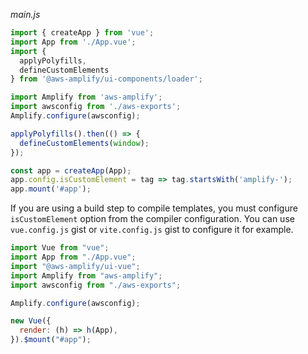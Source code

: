 _main.js_

<amplify-block-switcher>
<amplify-block name="Vue 3">

```js
import { createApp } from 'vue';
import App from './App.vue';
import { 
  applyPolyfills,
  defineCustomElements
} from '@aws-amplify/ui-components/loader';

import Amplify from 'aws-amplify';
import awsconfig from './aws-exports';
Amplify.configure(awsconfig);

applyPolyfills().then(() => {
  defineCustomElements(window);
});

const app = createApp(App);
app.config.isCustomElement = tag => tag.startsWith('amplify-');
app.mount('#app');
```

<amplify-callout>

If you are using a build step to compile templates, you must configure `isCustomElement` option from the compiler configuration. You can use <amplify-external-link href="https://gist.github.com/wlee221/3d47f9598d5ad85bfa7a138bad112c3c"><code>vue.config.js</code></amplify-external-link> gist or <amplify-external-link href="https://gist.github.com/wlee221/3d47f9598d5ad85bfa7a138bad112c3c"><code>vite.config.js</code></amplify-external-link> gist to configure it for example. 

</amplify-callout>

</amplify-block>
<amplify-block name="Vue 2">

```js
import Vue from "vue";
import App from "./App.vue";
import "@aws-amplify/ui-vue";
import Amplify from "aws-amplify";
import awsconfig from "./aws-exports";

Amplify.configure(awsconfig);

new Vue({
  render: (h) => h(App),
}).$mount("#app");
```

</amplify-block>
</amplify-block-switcher>
